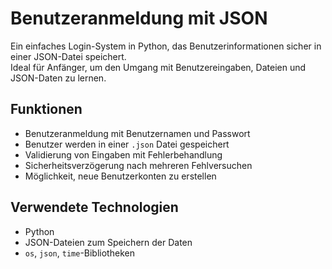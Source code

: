 # Benutzeranmeldung mit JSON

Ein einfaches Login-System in Python, das Benutzerinformationen sicher in einer JSON-Datei speichert.  
Ideal für Anfänger, um den Umgang mit Benutzereingaben, Dateien und JSON-Daten zu lernen.

## Funktionen

- Benutzeranmeldung mit Benutzernamen und Passwort
- Benutzer werden in einer `.json` Datei gespeichert
- Validierung von Eingaben mit Fehlerbehandlung
- Sicherheitsverzögerung nach mehreren Fehlversuchen
- Möglichkeit, neue Benutzerkonten zu erstellen

## Verwendete Technologien

- Python
- JSON-Dateien zum Speichern der Daten
- `os`, `json`, `time`-Bibliotheken



